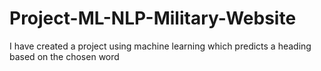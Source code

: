 # Project-ML-NLP-Military-Website
I have created a project using machine learning which predicts a heading based on the chosen word
